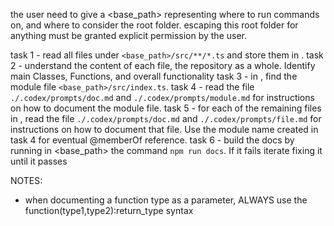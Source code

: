 the user need to give a <base_path> representing  where to run commands on, and where to consider the root folder.
escaping this root folder for anything must be granted explicit permission by the user.

task 1 - read all files under `<base_path>/src/**/*.ts` and store them in <files>.
task 2 - understand the content of each file, the repository as a whole. Identify main Classes, Functions, and overall functionality
task 3 - in <files>, find the module file `<base_path>/src/index.ts`.
task 4 - read the file `./.codex/prompts/doc.md` and `./.codex/prompts/module.md` for instructions on how to document the module file.
task 5 - for each of the remaining files in <files>, read the file `./.codex/prompts/doc.md` and `./.codex/prompts/file.md` for instructions on how to document that file. Use the module name created in task 4 for eventual @memberOf reference.
task 6 - build the docs by running in <base_path> the command `npm run docs`. If it fails iterate fixing it until it passes

NOTES:
 - when documenting a function type as a parameter, ALWAYS use the function(type1,type2):return_type syntax